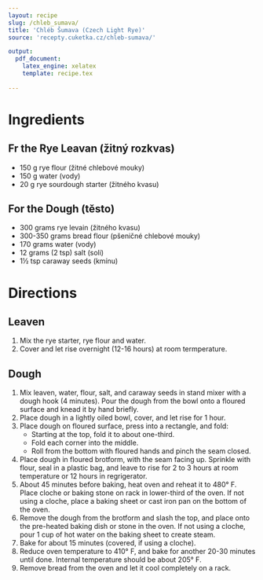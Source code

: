 ```yaml
---
layout: recipe
slug: /chleb_sumava/
title: 'Chléb Šumava (Czech Light Rye)'
source: 'recepty.cuketka.cz/chleb-sumava/'

output: 
  pdf_document:
    latex_engine: xelatex
    template: recipe.tex
    
---
```


# Ingredients 

## Fr the Rye Leavan (žitný rozkvas)

- 150 g rye flour (žitné chlebové mouky)
- 150 g water (vody)
- 20 g rye sourdough starter (žitného kvasu)

## For the Dough (těsto)

- 300 grams rye levain (žitného kvasu)
- 300-350 grams bread flour (pšeničné chlebové mouky)
- 170 grams water (vody)
- 12 grams (2 tsp) salt (soli)
- 1½ tsp caraway seeds (kmínu)

# Directions

## Leaven 

1. Mix the rye starter, rye flour and water. 
2. Cover and let rise overnight (12-16 hours) at room termperature. 

## Dough 

1. Mix leaven, water, flour, salt, and caraway seeds in stand mixer with a dough hook (4 minutes). Pour the dough from the bowl onto a floured surface and knead it by hand briefly. 
2. Place dough in a lightly oiled bowl, cover, and let rise for 1 hour.
3. Place dough on floured surface, press into a rectangle, and fold: 
	- Starting at the top, fold it to about one-third. 
	- Fold each corner into the middle. 
	- Roll from the bottom with floured hands and pinch the seam closed. 
4. Place dough in floured brotform, with the seam facing up. Sprinkle with flour, seal in a plastic bag, and leave to rise for 2 to 3 hours at room temperature or 12 hours in regrigerator.
5. About 45 minutes before baking, heat oven and reheat it to 480° F. Place cloche or baking stone on rack in lower-third of the oven. If not using a cloche, place a baking sheet or cast iron pan on the bottom of the oven. 
6. Remove the dough from the brotform and slash the top, and place onto the pre-heated baking dish or stone in the oven. If not using a cloche, pour 1 cup of hot water on the baking sheet to create steam.
7. Bake for about 15 minutes (covered, if using a cloche). 
8. Reduce oven temperature to 410° F, and bake for another 20-30 minutes until done. Internal temperature should be about 205° F.
9. Remove bread from the oven and let it cool completely on a rack. 